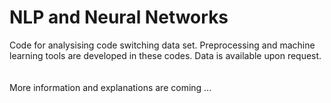 # NLP and Neural Networks
Code for analysising code switching data set. Preprocessing and machine learning tools are developed in these codes.
Data is available upon request. 
<br></br>
<br>More information and explanations are coming ...</br>
